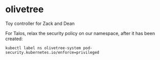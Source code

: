 # olivetree
Toy controller for Zack and Dean


For Talos, relax the security policy on our namespace, after it has been created:

```console
kubectl label ns olivetree-system pod-security.kubernetes.io/enforce=privileged
```

